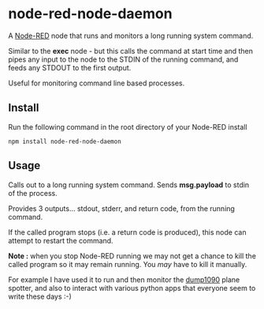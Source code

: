 node-red-node-daemon
====================

A <a href="http://nodered.org" target="_new">Node-RED</a> node that runs and monitors a long running system command.

Similar to the **exec** node  - but this calls the command at start time and then pipes any input to the node to the STDIN of the running command, and feeds any STDOUT to the first output.

Useful for monitoring command line based processes.

Install
-------

Run the following command in the root directory of your Node-RED install

    npm install node-red-node-daemon


Usage
-----

Calls out to a long running system command. Sends <b>msg.payload</b> to stdin of the process.

Provides 3 outputs... stdout, stderr, and return code, from the running command.

If the called program stops (i.e. a return code is produced), this node can attempt to restart the command.

**Note :** when you stop Node-RED running we may not get a chance to kill the called program so it may remain running. You <i>may</i> have to kill it manually.

For example I have used it to run and then monitor the <a href="https://github.com/antirez/dump1090" target ="_new">dump1090</a> plane spotter, and also to interact with various python apps that everyone seem to write these days :-)
